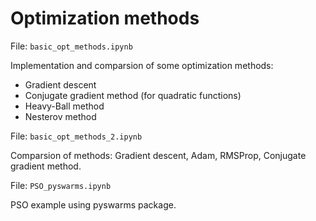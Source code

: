 # Optimization methods


File: `basic_opt_methods.ipynb`

Implementation and comparsion of some optimization methods:
- Gradient descent
- Conjugate gradient method (for quadratic functions)
- Heavy-Ball method
- Nesterov method


File: `basic_opt_methods_2.ipynb`

Comparsion of methods: Gradient descent, Adam, RMSProp, Conjugate gradient method.


File: `PSO_pyswarms.ipynb`

PSO example using pyswarms package.